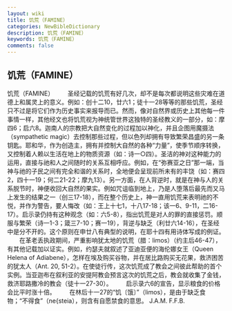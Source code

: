 ```yaml
---
layout: wiki
title: 饥荒（FAMINE）
categories: NewBibleDictionary
description: 饥荒（FAMINE）
keywords: 饥荒（FAMINE）
comments: false
---
```


## 饥荒（FAMINE）



饥荒（FAMINE）
　　圣经记载的饥荒有好几次，却不是每次都说明这些灾难在道德上和属灵上的意义。例如：创十二10，廿六1；徒十一28等等的那些饥荒，圣经只不过是将它们作为历史事实来报导而已。然而，像对自然界或历史上其他每一件事情一样，其他经文也将饥荒视为神统管世界这独特的圣经教义的一部分，如：摩四6；启六8。迦南人的宗教把大自然变化的过程加以神化，并且企图用魔摄法（sympathetic magic）去控制那些过程，但以色列却拥有导致繁荣昌盛的另一条钥匙。耶和华，作为创造主，拥有并控制大自然的各种“力量”，使季节顺序转换，又控制着人赖以生活在地上的物质资源（如：诗一○四）。圣洁的神对这种能力的运用，直接与祂和人之间随时的关系互相呼应。例如，在“弥赛亚之日”那一端，当神与祂的子民之间有完全和谐的关系时，全地便会呈现前所未有的丰饶（如：赛四2，四十一19；何二21-22；摩九13）。另一方面，在人背逆时，就是在神与人的关系脱节时，神便收回大自然的果实。例如咒诅临到地上，乃是人堕落后最先而又马上发生的结果之一（创三17-18），而在整个历史上，神一直用饥荒来表明祂的不悦，并作为警告，要人悔改（如：王上十七1，十八17-18；该一6、9-11，二16-17）。启示录仍持有这种观念（如：六5-8），指出饥荒是对人的罪的直接惩罚。顺服与繁荣（诗一1-3；箴三7-10；赛一19），背逆与缺乏（利廿六14-16），在圣经中是分不开的。这个原则在申廿八有典型的说明，在耶十四有用诗体写成的例证。
　　在革老丢执政期间，严重影响犹太地的饥荒（腊：limos）（约主后46-47），有其他记载加以证实。例如，约瑟夫就叙述了亚迪亚便的海伦娜女王（Queen Helena of Adiabene），怎样在埃及购买谷物，并在居比路购买无花果，救济困苦的犹太人（Ant.
20, 51-2）。在使徒行传，这次饥荒成了教会之间彼此帮助的首个实例。当亚迦布在叙利亚的安提阿教会预言这次的饥荒之后，教会就收集了金钱，救济耶路撒冷的教会（徒十一27-30）。
　　启示录六6的宣告，显示粮食的价格会比平时涨十倍。
　　在林后十一27的“饥〔饿〕”（limos），是由于缺乏食物；“不得食”（ne{steia），则含有自愿禁食的意思。
J.A.M.
F.F.B.




